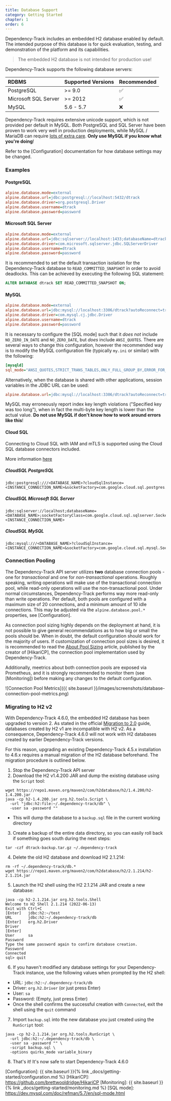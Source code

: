 ```yaml
---
title: Database Support
category: Getting Started
chapter: 1
order: 6
---
```


Dependency-Track includes an embedded H2 database enabled by default. The intended purpose of this 
database is for quick evaluation, testing, and demonstration of the platform and its capabilities. 

> The embedded H2 database is not intended for production use!

Dependency-Track supports the following database servers:

| RDBMS                | Supported Versions | Recommended |
|:---------------------|:-------------------|:------------|
| PostgreSQL           | >= 9.0             | ✅           |
| Microsoft SQL Server | >= 2012            | ✅           |
| MySQL                | 5.6 - 5.7          | ❌           |

Dependency-Track requires extensive unicode support, which is not provided per default in MySQL.
Both PostgreSQL and SQL Server have been proven to work very well in production deployments, while
MySQL / MariaDB can require [lots of extra care](https://github.com/DependencyTrack/dependency-track/issues/271#issuecomment-1108923693). 
**Only use MySQL if you know what you're doing**!

Refer to the [Configuration] documentation for how database settings may be changed.

### Examples

#### PostgreSQL

```ini
alpine.database.mode=external
alpine.database.url=jdbc:postgresql://localhost:5432/dtrack
alpine.database.driver=org.postgresql.Driver
alpine.database.username=dtrack
alpine.database.password=password
```

#### Microsoft SQL Server

```ini
alpine.database.mode=external
alpine.database.url=jdbc:sqlserver://localhost:1433;databaseName=dtrack;sendStringParametersAsUnicode=false
alpine.database.driver=com.microsoft.sqlserver.jdbc.SQLServerDriver
alpine.database.username=dtrack
alpine.database.password=password
```

It is recommended to set the default transaction isolation for the Dependency-Track database to
`READ_COMMITTED_SNAPSHOT` in order to avoid deadlocks. This can be achieved by executing the following
SQL statement:

```sql
ALTER DATABASE dtrack SET READ_COMMITTED_SNAPSHOT ON;
```

#### MySQL

```ini
alpine.database.mode=external
alpine.database.url=jdbc:mysql://localhost:3306/dtrack?autoReconnect=true&useSSL=false
alpine.database.driver=com.mysql.cj.jdbc.Driver
alpine.database.username=dtrack
alpine.database.password=password
```

It is necessary to configure the [SQL mode] such that it *does not* include `NO_ZERO_IN_DATE` and `NO_ZERO_DATE`,
but *does* include `ANSI_QUOTES`. There are several ways to change this configuration, however the recommended way is 
to modify the  MySQL configuration file (typically `my.ini` or similar) with the following:

```ini
[mysqld] 
sql_mode="ANSI_QUOTES,STRICT_TRANS_TABLES,ONLY_FULL_GROUP_BY,ERROR_FOR_DIVISION_BY_ZERO,NO_AUTO_CREATE_USER,NO_ENGINE_SUBSTITUTION"
```

Alternatively, when the database is shared with other applications, session variables in the JDBC URL can be used:

```ini
alpine.database.url=jdbc:mysql://localhost:3306/dtrack?autoReconnect=true&useSSL=false&sessionVariables=sql_mode='ANSI_QUOTES,STRICT_TRANS_TABLES,ONLY_FULL_GROUP_BY,ERROR_FOR_DIVISION_BY_ZERO,NO_AUTO_CREATE_USER,NO_ENGINE_SUBSTITUTION'
```

MySQL may erroneously report index key length violations ("Specified key was too long"), when in fact the multi-byte
key length is lower than the actual value. **Do not use MySQL if don't know how to work around errors like this**!

#### Cloud SQL

Connecting to Cloud SQL with IAM and mTLS is supported using the Cloud SQL database connectors included.

More information [here](https://github.com/GoogleCloudPlatform/cloud-sql-jdbc-socket-factory)

##### CloudSQL PostgreSQL

```
jdbc:postgresql:///<DATABASE_NAME>?cloudSqlInstance=<INSTANCE_CONNECTION_NAME>&socketFactory=com.google.cloud.sql.postgres.SocketFactory
```

##### CloudSQL Microsoft SQL Server

```
jdbc:sqlserver://localhost;databaseName=<DATABASE_NAME>;socketFactoryClass=com.google.cloud.sql.sqlserver.SocketFactory;socketFactoryConstructorArg=<INSTANCE_CONNECTION_NAME>
```

##### CloudSQL MySQL

```
jdbc:mysql:///<DATABASE_NAME>?cloudSqlInstance=<INSTANCE_CONNECTION_NAME>&socketFactory=com.google.cloud.sql.mysql.SocketFactory
```

### Connection Pooling

The Dependency-Track API server utilizes **two** database connection pools - one for *transactional* and one for 
*non-transactional* operations. Roughly speaking, writing operations will make use of the transactional connection pool,
while read-only operations will use the non-transactional pool. Under normal circumstances, Dependency-Track performs
way more read-only than write operations. Per default, both pools are configured with a maximum size of 20 connections, 
and a minimum amount of 10 idle connections. This may be adjusted via the `alpine.database.pool.*` properties,
see [Configuration].

As connection pool sizing highly depends on the deployment at hand, it is not possible to give general recommendations
as to how big or small the pools should be. When in doubt, the default configuration should work for the majority of users.
If customization of connection pool sizes is desired, it is recommended to read the [About Pool Sizing] article,
published by the creator of [HikariCP], the connection pool implementation used by Dependency-Track.

Additionally, meetrics about both connection pools are exposed via Prometheus, and it is strongly recommended to 
monitor them (see [Monitoring]) before making any changes to the default configuration.

![Connection Pool Metrics]({{ site.baseurl }}/images/screenshots/database-connection-pool-metrics.png)

### Migrating to H2 v2

With Dependency-Track 4.6.0, the embedded H2 database has been upgraded to version 2.
As stated in the official [Migration to 2.0](https://www.h2database.com/html/migration-to-v2.html) guide,
databases created by H2 v1 are incompatible with H2 v2. As a consequence, Dependency-Track 4.6.0 will not work with H2
databases created by earlier Dependency-Track versions.

For this reason, upgrading an existing Dependency-Track 4.5.x installation to 4.6.x requires a manual migration
of the H2 database beforehand. The migration procedure is outlined below.

1. Stop the Dependency-Track API server
2. Download the H2 v1.4.200 JAR and dump the existing database using the `Script` tool:
```shell
wget https://repo1.maven.org/maven2/com/h2database/h2/1.4.200/h2-1.4.200.jar
java -cp h2-1.4.200.jar org.h2.tools.Script \
  -url "jdbc:h2:file:~/.dependency-track/db" \
  -user sa -password ""
```
  * This will dump the database to a `backup.sql` file in the current working directory
3. Create a backup of the entire data directory, so you can easily roll back if something goes south during the next steps:
```shell
tar -czf dtrack-backup.tar.gz ~/.dependency-track
```
4. Delete the old H2 database and download H2 2.1.214:
```shell
rm -rf ~/.dependency-track/db.*
wget https://repo1.maven.org/maven2/com/h2database/h2/2.1.214/h2-2.1.214.jar
```
5. Launch the H2 shell using the H2 2.1.214 JAR and create a new database:
```shell
java -cp h2-2.1.214.jar org.h2.tools.Shell
Welcome to H2 Shell 2.1.214 (2022-06-13)
Exit with Ctrl+C
[Enter]   jdbc:h2:~/test
URL       jdbc:h2:~/.dependency-track/db
[Enter]   org.h2.Driver
Driver
[Enter]
User      sa
Password
Type the same password again to confirm database creation.
Password
Connected
sql> quit
```
6. If you haven't modified any database settings for your Dependency-Track instance, use the following values when prompted by the H2 shell:
  * URL: `jdbc:h2:~/.dependency-track/db`
  * Driver: `org.h2.Driver` (or just press Enter)
  * User: `sa`
  * Password: (Empty, just press Enter)
  * Once the shell confirms the successful creation with `Connected`, exit the shell using the `quit` command
7. Import `backup.sql` into the new database you just created using the `RunScript` tool:
```shell
java -cp h2-2.1.214.jar org.h2.tools.RunScript \
  -url jdbc:h2:~/.dependency-track/db \
  -user sa -password "" \
  -script backup.sql \
  -options quirks_mode variable_binary
```
8. That's it! It's now safe to start Dependency-Track 4.6.0


[About Pool Sizing]: https://github.com/brettwooldridge/HikariCP/wiki/About-Pool-Sizing
[Configuration]: {{ site.baseurl }}{% link _docs/getting-started/configuration.md %}
[HikariCP]: https://github.com/brettwooldridge/HikariCP
[Monitoring]: {{ site.baseurl }}{% link _docs/getting-started/monitoring.md %}
[SQL mode]: https://dev.mysql.com/doc/refman/5.7/en/sql-mode.html